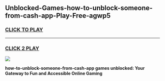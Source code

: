 
## Unblocked-Games-how-to-unblock-someone-from-cash-app-Play-Free-agwp5
<h3>
<a href="https://premium76.site?title=how-to-unblock-someone-from-cash-app&ref=18A1">CLICK TO PLAY</a></h3>
<hr>

<h3>
<a href="https://premium76.site?title=how-to-unblock-someone-from-cash-app&ref=18A1">CLICK 2 PLAY</a>
  
</h3>

<a href="https://premium76.site?title=how-to-unblock-someone-from-cash-app&ref=18A1"><img src="https://clearcache.store/games.png"></a>


**how-to-unblock-someone-from-cash-app games unblocked: Your Gateway to Fun and Accessible Online Gaming**
